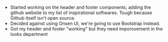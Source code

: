- Started working on the header and footer components, adding the github website to my list of inspirational softwares. 
Tough because Github itself isn't open source.
- Decided against using Onsen UI, we're going to use Bootstrap instead.
- Got my header and footer "working" but they need imporovement in the looks department
